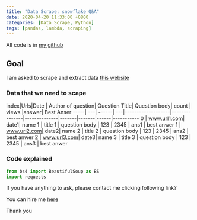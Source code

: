 ```yaml
---
title: "Data Scrape: snowflake Q&A"
date: 2020-04-20 11:33:00 +0800
categories: [Data Scrape, Python]
tags: [pandas, lambda, scraping]
---
```



All code is in [my github](https://github.com/byambaa1982/snowflake_data_scrape/blob/master/)

## Goal

I am asked to scrape and extract data [this website](https://snowflakecommunity.force.com/s/global-search/%40uri#q=snowflake&t=All&sort=relevancy&f:Type=[Answers]) 


### Data that we need to scape

index|Urls|Date   | Author of question| Question Title| Question body| count | views |answer| Best Anser 
-----| ---| ------| ---|-------------------|---------------|--------------|-------|-------|------|-----------
0   | www.url1.com| date1| name 1          | title 1       | question body | 123  | 2345  | ans1 | best anwer
1   | www.url2.com| date2| name 2          | title 2       | question body | 123  | 2345  | ans2 | best anwer 
2   | www.url3.com| date3| name 3          | title 3       | question body | 123  | 2345  | ans3 | best anwer        

### Code explained 

```python  
from bs4 import BeautifulSoup as BS 
import requests
```


If you have anything to ask, please contact me clicking following link?


You can hire me [here](https://www.fiverr.com/coderjs)

Thank you